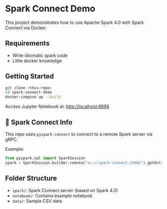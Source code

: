 # Spark Connect Demo

This project demonstrates how to use Apache Spark 4.0 with Spark Connect via Docker.

## Requirements
- Write idiomatic spark code
- Little docker knowledge

## Getting Started

```bash
git clone <this-repo>
cd spark-connect-demo
docker-compose up --build
```

Access Jupyter Notebook at: [http://localhost:8888](http://localhost:8888)

## 🔗 Spark Connect Info
This repo uses `pyspark-connect` to connect to a remote Spark server via gRPC.

Example:

```python
from pyspark.sql import SparkSession
spark = SparkSession.builder.remote("sc://spark-connect:15002").getOrCreate()
```

## Folder Structure
- `spark/`: Spark Connect server (based on Spark 4.0)
- `notebook/`: Contains example notebook
- `data/`: Sample CSV data

